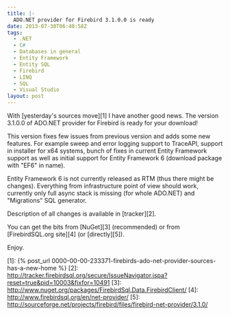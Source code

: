 ```yaml
---
title: |-
  ADO.NET provider for Firebird 3.1.0.0 is ready
date: 2013-07-30T06:40:58Z
tags:
  - .NET
  - C#
  - Databases in general
  - Entity Framework
  - Entity SQL
  - Firebird
  - LINQ
  - SQL
  - Visual Studio
layout: post
---
```

With [yesterday's sources move][1] I have another good news. The version 3.1.0.0 of ADO.NET provider for Firebird is ready for your download!

<!-- excerpt -->

This version fixes few issues from previous version and adds some new features. For example sweep and error logging support to TraceAPI, support in installer for x64 systems, bunch of fixes in current Entity Framework support as well as initial support for Entity Framework 6 (download package with "EF6" in name).

Entity Framework 6 is not currently released as RTM (thus there might be changes). Everything from infrastructure point of view should work, currently only full async stack is missing (for whole ADO.NET) and "Migrations" SQL generator.

Description of all changes is available in [tracker][2].

You can get the bits from [NuGet][3] (recommended) or from [FirebirdSQL.org site][4] (or [directly][5]).

Enjoy.

[1]: {% post_url 0000-00-00-233371-firebirds-ado-net-provider-sources-has-a-new-home %}
[2]: http://tracker.firebirdsql.org/secure/IssueNavigator.jspa?reset=true&pid=10003&fixfor=10491
[3]: http://www.nuget.org/packages/FirebirdSql.Data.FirebirdClient/
[4]: http://www.firebirdsql.org/en/net-provider/
[5]: http://sourceforge.net/projects/firebird/files/firebird-net-provider/3.1.0/